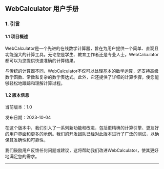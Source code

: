 
## WebCalculator 用户手册

### 1. 引言

#### 1.1 项目概述

WebCalculator是一个先进的在线数学计算器，旨在为用户提供一个简单、直观且功能强大的计算工具。无论您是学生、教育工作者还是专业人士，WebCalculator都可以为您提供快速准确的计算结果。

与传统的计算器不同，WebCalculator不仅可以处理基本的数学运算，还支持高级数学函数、常数和复杂的数学表达式。此外，它还提供了详细的计算步骤，使您能够轻松地跟踪和理解计算过程。

#### 1.2 版本信息

当前版本：1.0

发布日期：2023-10-04

在这个版本中，我们引入了一系列新功能和改进，包括更精确的计算引擎、更友好的用户界面和更多的示例。我们的开发团队已经对此版本进行了广泛的测试，以确保其准确性和可靠性。

我们鼓励用户反馈任何问题或建议，这将帮助我们改进WebCalculator，使其更好地满足您的需求。

---
